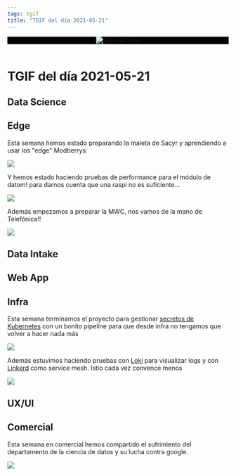```yaml
---
tags: tgif
title: "TGIF del día 2021-05-21"
---
```


<header style="background-color: black;">
<a href="{{ '/' | url }}"><img src="{{ '/img/logo.png' | url }}" alt="MonoM logo"></a>
</header>

# TGIF del día 2021-05-21

## Data Science

## Edge

Esta semana hemos estado preparando la maleta de Sacyr y aprendiendo a usar los "edge" Modberrys:

![](https://media.giphy.com/media/tNC2rod1uTrdC/giphy.gif)

Y hemos estado haciendo pruebas de performance para el módulo de datom! para darnos cuenta que una raspi no es suficiente...

![](https://media.giphy.com/media/3DnDRfZe2ubQc/giphy.gif)

Además empezamos a preparar la MWC, nos vamos de la mano de Telefónica!!

![](https://media.giphy.com/media/Wq48wwdsj4fO0oLe4Z/giphy.gif)


## Data Intake

## Web App

## Infra

Esta semana terminamos el proyecto para gestionar [secretos de Kubernetes](https://github.com/ThingsO2/k8s-secrets) con un bonito pipeline para que desde infra no tengamos que volver a hacer nada más

![](https://media.giphy.com/media/S8wxUGgNiYpfhlavTU/giphy.gif)

Además estuvimos haciendo pruebas con [Loki](https://grafana.com/oss/loki/) para visualizar logs y con [Linkerd](https://linkerd.io/) como service mesh. Istio cada vez convence menos

![](https://media.giphy.com/media/l2JdV28RQ4w8gTNRu/giphy.gif)

## UX/UI

## Comercial

Esta semana en comercial hemos compartido el sufrimiento del departamento de la ciencia de datos y su lucha contra google.

![](https://media.giphy.com/media/l0HlNwI5ULEqhqlBS/giphy.gif)
